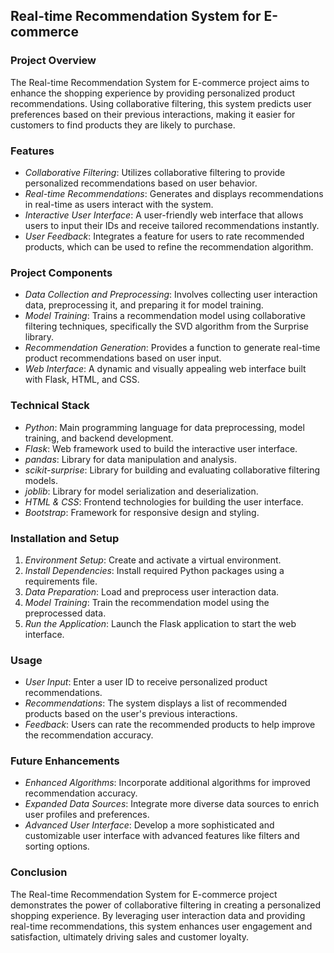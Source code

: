 ## Real-time Recommendation System for E-commerce

### Project Overview
The Real-time Recommendation System for E-commerce project aims to enhance the shopping experience by providing personalized product recommendations. Using collaborative filtering, this system predicts user preferences based on their previous interactions, making it easier for customers to find products they are likely to purchase.

### Features
- *Collaborative Filtering*: Utilizes collaborative filtering to provide personalized recommendations based on user behavior.
- *Real-time Recommendations*: Generates and displays recommendations in real-time as users interact with the system.
- *Interactive User Interface*: A user-friendly web interface that allows users to input their IDs and receive tailored recommendations instantly.
- *User Feedback*: Integrates a feature for users to rate recommended products, which can be used to refine the recommendation algorithm.

### Project Components
- *Data Collection and Preprocessing*: Involves collecting user interaction data, preprocessing it, and preparing it for model training.
- *Model Training*: Trains a recommendation model using collaborative filtering techniques, specifically the SVD algorithm from the Surprise library.
- *Recommendation Generation*: Provides a function to generate real-time product recommendations based on user input.
- *Web Interface*: A dynamic and visually appealing web interface built with Flask, HTML, and CSS.

### Technical Stack
- *Python*: Main programming language for data preprocessing, model training, and backend development.
- *Flask*: Web framework used to build the interactive user interface.
- *pandas*: Library for data manipulation and analysis.
- *scikit-surprise*: Library for building and evaluating collaborative filtering models.
- *joblib*: Library for model serialization and deserialization.
- *HTML & CSS*: Frontend technologies for building the user interface.
- *Bootstrap*: Framework for responsive design and styling.

### Installation and Setup
1. *Environment Setup*: Create and activate a virtual environment.
2. *Install Dependencies*: Install required Python packages using a requirements file.
3. *Data Preparation*: Load and preprocess user interaction data.
4. *Model Training*: Train the recommendation model using the preprocessed data.
5. *Run the Application*: Launch the Flask application to start the web interface.

### Usage
- *User Input*: Enter a user ID to receive personalized product recommendations.
- *Recommendations*: The system displays a list of recommended products based on the user's previous interactions.
- *Feedback*: Users can rate the recommended products to help improve the recommendation accuracy.

### Future Enhancements
- *Enhanced Algorithms*: Incorporate additional algorithms for improved recommendation accuracy.
- *Expanded Data Sources*: Integrate more diverse data sources to enrich user profiles and preferences.
- *Advanced User Interface*: Develop a more sophisticated and customizable user interface with advanced features like filters and sorting options.

### Conclusion
The Real-time Recommendation System for E-commerce project demonstrates the power of collaborative filtering in creating a personalized shopping experience. By leveraging user interaction data and providing real-time recommendations, this system enhances user engagement and satisfaction, ultimately driving sales and customer loyalty.
